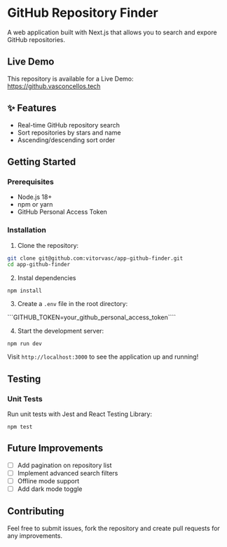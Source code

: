 # GitHub Repository Finder 

A web application built with Next.js that allows you to search and expore GitHub repositories.

## Live Demo

This repository is available for a Live Demo: https://github.vasconcellos.tech

## ✨ Features

- Real-time GitHub repository search
- Sort repositories by stars and name
- Ascending/descending sort order

## Getting Started

### Prerequisites

- Node.js 18+
- npm or yarn
- GitHub Personal Access Token

### Installation

1. Clone the repository:
```bash
git clone git@github.com:vitorvasc/app-github-finder.git
cd app-github-finder
```

2. Instal dependencies

```npm install```

3. Create a `.env` file in the root directory:

```GITHUB_TOKEN=your_github_personal_access_token````

4. Start the development server:

```npm run dev```

Visit `http://localhost:3000` to see the application up and running!

## Testing

### Unit Tests

Run unit tests with Jest and React Testing Library:

```npm test```

## Future Improvements

- [ ] Add pagination on repository list
- [ ] Implement advanced search filters
- [ ] Offline mode support
- [ ] Add dark mode toggle

## Contributing

Feel free to submit issues, fork the repository and create pull requests for any improvements. 
